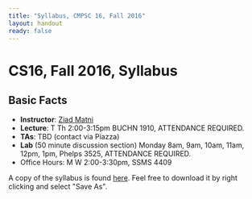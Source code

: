 ```yaml
---
title: "Syllabus, CMPSC 16, Fall 2016"
layout: handout
ready: false
---
```


CS16, Fall 2016, Syllabus
===========================


Basic Facts
-----------

* **Instructor**:  [Ziad Matni](http://www.cs.ucsb.edu/~zmatni)
* **Lecture**: T Th 2:00-3:15pm BUCHN 1910, ATTENDANCE REQUIRED.
* **TAs**:  TBD (contact via Piazza)
* **Lab** (50 minute discussion section) Monday 8am, 9am, 10am, 11am, 12pm, 1pm, Phelps 3525, ATTENDANCE REQUIRED.                                         
* Office Hours: M W 2:00-3:30pm, SSMS 4409 

A copy of the syllabus is found [here](syllabus.pdf). Feel free to download it by right clicking and select "Save As".
